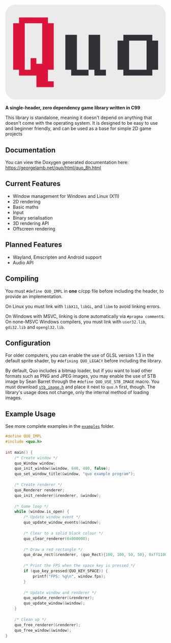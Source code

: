 ![q](https://github.com/georgelam6/quo/blob/master/q.png)

**A single-header, zero dependency game library written in C99**

This library is standalone, meaning it doesn't depend on anything that doesn't come with the operating system. It is designed to be easy to use and beginner friendly, and can be used as a base for simple 2D game projects

## Documentation
You can view the Doxygen generated documentation here: https://georgelamb.net/quo/html/quo_8h.html

## Current Features
 - Window management for Windows and Linux (X11)
 - 2D rendering
 - Basic maths
 - Input
 - Binary serialisation
 - 3D rendering API
 - Offscreen rendering

## Planned Features
 - Wayland, Emscripten and Android support
 - Audio API

## Compiling
You must `#define QUO_IMPL` in **one** c/cpp file before including the header, to provide an implementation.

On Linux you must link with `libX11`, `libGL`, and `libm` to avoid linking errors.

On Windows with MSVC, linking is done automatically via `#pragma comment`s. On none-MSVC Windows compilers, you must link with `user32.lib`, `gdi32.lib` and `opengl32.lib`.

## Configuration
For older computers, you can enable the use of GLSL version 1.3 in the default sprite shader, by `#defining QUO_LEGACY` before including the library.

By default, Quo includes a bitmap loader, but if you want to load other formats such as PNG and JPEG images, you may enable the use of STB image by Sean Barret through the `#define QUO_USE_STB_IMAGE` macro. You must download [`stb_image.h`](https://github.com/nothings/stb/blob/master/stb_image.h) and place it next to `quo.h` first, though. The library's usage does not change, only the internal method of loading images.

## Example Usage
See more complete examples in the [`examples`](https://github.com/georgelam6/quo/tree/master/examples) folder.

```c
#define QUO_IMPL
#include <quo.h>

int main() {
	/* Create window */
	quo_Window window;
	quo_init_window(&window, 640, 480, false);
	quo_set_window_title(&window, "quo example program");

	/* Create renderer */
	quo_Renderer renderer;
	quo_init_renderer(&renderer, &window);

	/* Game loop */
	while (window.is_open) {
		/* Update window event */
		quo_update_window_events(&window);

		/* Clear to a solid black colour */
		quo_clear_renderer(0x000000);

		/* Draw a red rectangle */
		quo_draw_rect(&renderer, (quo_Rect){100, 100, 50, 50}, 0xff1100);

		/* Print the FPS when the space key is pressed */
		if (quo_key_pressed(QUO_KEY_SPACE)) {
			printf("FPS: %g\n", window.fps);
		}

		/* Update window and renderer */
		quo_update_renderer(&renderer);
		quo_update_window(&window);
	}

	/* Clean up */
	quo_free_renderer(&renderer);
	quo_free_window(&window);
}
```
